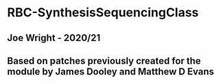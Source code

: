 # RBC-SynthesisSequencingClass

## Joe Wright  - 2020/21
## Based on patches previously created for the module by James Dooley and Matthew D Evans
